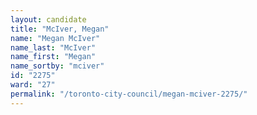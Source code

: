 ```yaml
---
layout: candidate
title: "McIver, Megan"
name: "Megan McIver"
name_last: "McIver"
name_first: "Megan"
name_sortby: "mciver"
id: "2275"
ward: "27"
permalink: "/toronto-city-council/megan-mciver-2275/"
---
```

